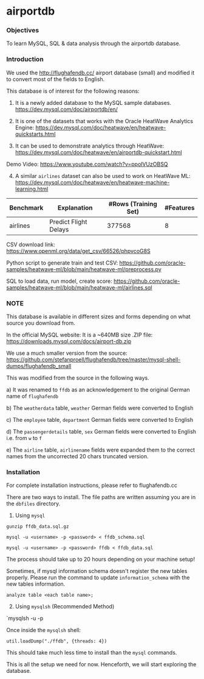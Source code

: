 # airportdb

### Objectives

To learn MySQL, SQL & data analysis through the airportdb database.

### Introduction

We used the http://flughafendb.cc/ airport database (small) and modified it to convert most of the fields to English. 

This database is of interest for the following reasons:

1. It is a newly added database to the MySQL sample databases. https://dev.mysql.com/doc/airportdb/en/

2. It is one of the datasets that works with the Oracle HeatWave Analytics Engine: https://dev.mysql.com/doc/heatwave/en/heatwave-quickstarts.html 

3. It can be used to demonstrate analytics through HeatWave: https://dev.mysql.com/doc/heatwave/en/airportdb-quickstart.html

Demo Video: https://www.youtube.com/watch?v=ppolVUzOBSQ

4. A similar `airlines` dataset can also be used to work on HeatWave ML: https://dev.mysql.com/doc/heatwave/en/heatwave-machine-learning.html

| Benchmark       | Explanation           | #Rows (Training Set) | #Features |
| --------------- | --------------------- | -------------------- | --------- |
| airlines        | Predict Flight Delays | 377568               | 8         |

CSV download link: https://www.openml.org/data/get_csv/66526/phpvcoG8S

Python script to generate train and test CSV: https://github.com/oracle-samples/heatwave-ml/blob/main/heatwave-ml/preprocess.py

SQL to load data, run model, create score:  https://github.com/oracle-samples/heatwave-ml/blob/main/heatwave-ml/airlines.sql

### NOTE

This database is available in different sizes and forms depending on what source you download from. 

In the official MySQL website: It is a ~640MB size .ZIP file: https://downloads.mysql.com/docs/airport-db.zip

We use a much smaller version from the source: https://github.com/stefanproell/flughafendb/tree/master/mysql-shell-dumps/flughafendb_small

This was modified from the source in the following ways.

a) It was renamed to `ffdb` as an acknowledgement to the original German name of `flughafendb`

b) The `weatherdata` table, `weather` German fields were converted to English

c) The `employee` table, `department` German fields were converted to English

d) The `passengerdetails` table, `sex` German fields were converted to English i.e. from `w` to `f` 

e) The `airline` table, `airlinename` fields were expanded them to the correct names from the uncorrected 20 chars truncated version. 

### Installation

For complete installation instructions, please refer to flughafendb.cc

There are two ways to install. The file paths are written assuming you are in the `dbfiles` directory.

1. Using `mysql`

`gunzip ffdb_data.sql.gz`

`mysql -u <username> -p <password> < ffdb_schema.sql`

`mysql -u <username> -p <password> ffdb < ffdb_data.sql`

The process should take up to 20 hours depending on your machine setup!

Sometimes, if mysql information schema doesn't register the new tables properly. Please run the command to update `information_schema` with the new tables information.

`analyze table <each table name>;`

2. Using `mysqlsh` (Recommended Method)

`mysqlsh -u <username> -p <password>

Once inside the `mysqlsh` shell:

`util.loadDump("./ffdb", {threads: 4})`

This should take much less time to install than the `mysql` commands.

This is all the setup we need for now. Henceforth, we will start exploring the database.

### 

